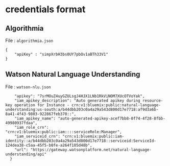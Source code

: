 # credentials format

## Algorithmia

File : `algorithmia.json`

```
{
    "apiKey" : "simpXrbH3bs0UY7pbOv1aBTh33V1"
}
```

## Watson Natural Language Understanding

File : `watson-nlu.json`

```
    "apikey": "7srMOuZ4uyGZULsgJ4HJX1LNb1RkViNOM7XUcOTVoYak",
    "iam_apikey_description": "Auto generated apikey during resource-key operation for Instance - crn:v1:bluemix:public:natural-language-understanding:us-south:a/b44dbb203c0a4a29a543d800d17e7718:af9d3a6b-8a41-4f43-9803-922867feb370::",
    "iam_apikey_name": "auto-generated-apikey-acef7bb8-0f74-4f28-8fbb-49980937fdaa",
    "iam_role_crn": "crn:v1:bluemix:public:iam::::serviceRole:Manager",
    "iam_serviceid_crn": "crn:v1:bluemix:public:iam-identity::a/b44dbb203c0a4a29a543d800d17e7718::serviceid:ServiceId-124dea38-c5aa-45f5-b0fe-a264f105d48b",
    "url": "https://gateway.watsonplatform.net/natural-language-understanding/api"
  }
  ````